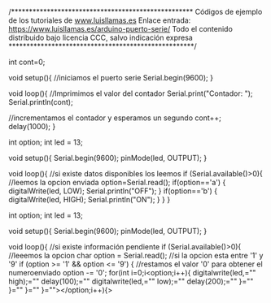 /***************************************************
Códigos de ejemplo de los tutoriales de www.luisllamas.es
Enlace entrada: https://www.luisllamas.es/arduino-puerto-serie/
Todo el contenido distribuido bajo licencia CCC, salvo indicación expresa
****************************************************/

int cont=0;

void setup(){
  //iniciamos el puerto serie
  Serial.begin(9600);
}

void loop(){
  //Imprimimos el valor del contador
  Serial.print("Contador: ");
  Serial.println(cont);
  
  //incrementamos el contador y esperamos un segundo
  cont++;
  delay(1000);
}


int option;
int led = 13;

void setup(){
  Serial.begin(9600);
  pinMode(led, OUTPUT); 
}

void loop(){
  //si existe datos disponibles los leemos
  if (Serial.available()>0){
    //leemos la opcion enviada
    option=Serial.read();
    if(option=='a') {
      digitalWrite(led, LOW);
      Serial.println("OFF");
    }
    if(option=='b') {
      digitalWrite(led, HIGH);
      Serial.println("ON");
    }
  }
}


int option;
int led = 13;

void setup(){
  Serial.begin(9600);
  pinMode(led, OUTPUT); 
}

void loop(){
  //si existe información pendiente
  if (Serial.available()>0){
    //leeemos la opcion
    char option = Serial.read();
    //si la opcion esta entre '1' y '9'
    if (option >= '1' && option <= '9')
    {
      //restamos el valor '0' para obtener el numeroenviado
      option -= '0';
      for(int i=0;i<option;i++){ digitalwrite(led,="" high);="" delay(100);="" digitalwrite(led,="" low);="" delay(200);="" }="" }="" }="" }=""></option;i++){>